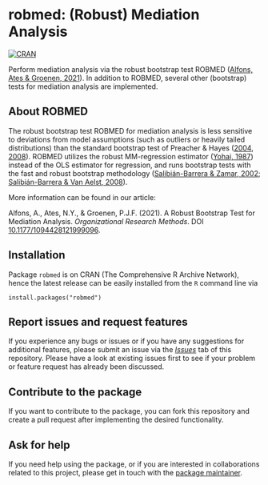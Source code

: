 # robmed: (Robust) Mediation Analysis

[![CRAN](https://www.R-pkg.org/badges/version/robmed)](https://CRAN.R-project.org/package=robmed) 


Perform mediation analysis via the robust bootstrap test ROBMED ([Alfons, Ates & Groenen, 2021](https://doi.org/10.1177/1094428121999096)).  In addition to ROBMED, several other (bootstrap) tests for mediation analysis are implemented.


## About ROBMED

The robust bootstrap test ROBMED for mediation analysis is less sensitive to deviations from model assumptions (such as outliers or heavily tailed distributions) than the standard bootstrap test of Preacher & Hayes ([2004](http://doi.org/10.3758/BF03206553), [2008](http://dx.doi.org/10.3758/BRM.40.3.879)).  ROBMED utilizes the robust MM-regression estimator ([Yohai, 1987](https://doi.org/10.1214/aos/1176350366)) instead of the OLS estimator for regression, and runs bootstrap tests with the fast and robust bootstrap methodology ([Salibián-Barrera & Zamar, 2002](https://doi.org/10.1214/aos/1021379865); [Salibián-Barrera & Van Aelst, 2008](https://doi.org/10.1016/j.csda.2008.05.007)).

More information can be found in our article:

Alfons, A., Ates, N.Y., & Groenen, P.J.F. (2021). A Robust Bootstrap Test for Mediation Analysis. *Organizational Research Methods*. DOI [10.1177/1094428121999096](https://doi.org/10.1177/1094428121999096).


## Installation

Package `robmed` is on CRAN (The Comprehensive R Archive Network), hence the latest release can be easily installed from the `R` command line via

```
install.packages("robmed")
```


## Report issues and request features

If you experience any bugs or issues or if you have any suggestions for additional features, please submit an issue via the [*Issues*](https://github.com/aalfons/robmed/issues) tab of this repository.  Please have a look at existing issues first to see if your problem or feature request has already been discussed.


## Contribute to the package

If you want to contribute to the package, you can fork this repository and create a pull request after implementing the desired functionality.


## Ask for help

If you need help using the package, or if you are interested in collaborations related to this project, please get in touch with the [package maintainer](https://personal.eur.nl/alfons/).
